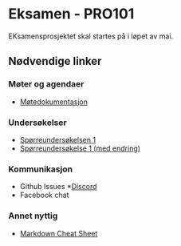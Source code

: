 # Eksamen - PRO101

EKsamensprosjektet skal startes på i løpet av mai.

## Nødvendige linker 
### Møter og agendaer 
* [Møtedokumentasjon](https://docs.google.com/document/d/1FUXLOJg794F6NIIu2mLVjFSWY7_rolldiPLHSG068us/edit)
### Undersøkelser
* [Spørreundersøkelsen 1](https://docs.google.com/forms/d/15b7D72Gg4rgdub0f1uqU4CA9Ao_-V0SKcULedAaiVB8/edit)
* [Spørreundersøkelse 1 (med endring)](https://docs.google.com/forms/d/1UR7eo3kX0v_yvSnWNsZMbWUsGRVToseopP5vBos-1L8/edit)
### Kommunikasjon 
* Github Issues 
*[Discord](https://discord.gg/FgPVHz)
* Facebook chat 


### Annet nyttig
* [Markdown Cheat Sheet](https://github.com/adam-p/markdown-here/wiki/Markdown-Cheatsheet#links)

